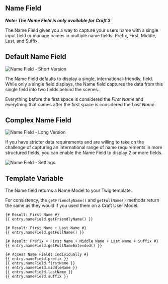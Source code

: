 ## Name Field

**_Note: The Name Field is only available for Craft 3._**

The Name Field gives you a way to capture your users name with a single input field or manage names in multiple name fields: Prefix, First, Middle, Last, and Suffix.

## Default Name Field

![Name Field - Short Version]({asset:5220:url})

The Name Field defaults to display a single, international-friendly, field. While only a single field displays, the Name field captures the data from this single field into two fields behind the scenes.

Everything before the first space is considered the _First Name_ and everything that comes after the first space is considered the _Last Name_. 

## Complex Name Field

![Name Field - Long Version]({asset:5219:url})

If you have stricter data requirements and are willing to take on the challenge of capturing an international range of name requirements in more structured fields, you can enable the Name Field to display 2 or more fields.

![Name Field - Settings]({asset:5221:url})

## Template Variable

The Name field returns a Name Model to your Twig template.

For consistency, the `getFriendlyName()` and `getFullName()` methods return the same as they would if you used them on a Craft User Model.

``` twig
{# Result: First Name #}
{{ entry.nameField.getFriendlyName() }}

{# Result: First Name + Last Name #}
{{ entry.nameField.getFullName() }}

{# Result: Prefix + First Name + Middle Name + Last Name + Suffix #}
{{ entry.nameField.getFullNameExtended() }}

{# Access Name Fields Individually #}
{{ entry.nameField.prefix }}
{{ entry.nameField.firstName }}
{{ entry.nameField.middleName }}
{{ entry.nameField.lastName }}
{{ entry.nameField.suffix }}
```